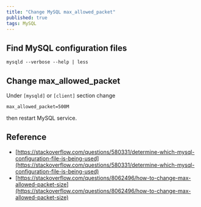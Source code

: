 ```yaml
---
title: "Change MySQL max_allowed_packet"
published: true
tags: MySQL 
---
```


## Find MySQL configuration files

```
mysqld --verbose --help | less
```

## Change max_allowed_packet

Under `[mysqld]` or `[client]` section change

```
max_allowed_packet=500M
```

then restart MySQL service.

## Reference

- [https://stackoverflow.com/questions/580331/determine-which-mysql-configuration-file-is-being-used](https://stackoverflow.com/questions/580331/determine-which-mysql-configuration-file-is-being-used)
- [https://stackoverflow.com/questions/8062496/how-to-change-max-allowed-packet-size](https://stackoverflow.com/questions/8062496/how-to-change-max-allowed-packet-size)